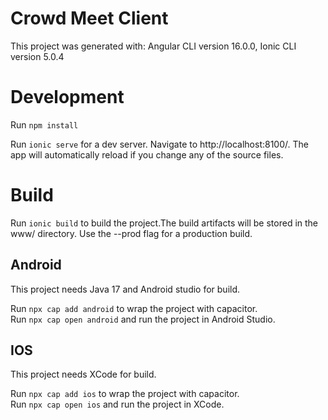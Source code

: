 # Crowd Meet Client
This project was generated with: Angular CLI version 16.0.0, Ionic CLI version 5.0.4

# Development
Run `npm install`

Run `ionic serve` for a dev server. Navigate to http://localhost:8100/. The app will automatically reload if you change any of the source files.

# Build
Run `ionic build` to build the project.The build artifacts will be stored in the www/ directory. Use the --prod flag for a production build.
## Android
This project needs Java 17 and Android studio for build.

Run `npx cap add android` to wrap the project with capacitor.  
Run `npx cap open android` and run the project in Android Studio.

## IOS
This project needs XCode for build.

Run `npx cap add ios` to wrap the project with capacitor.  
Run `npx cap open ios` and run the project in XCode.
